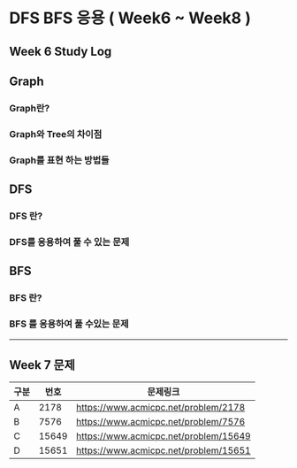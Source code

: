 # DFS BFS 응용 ( Week6 ~ Week8 )

## Week 6 Study Log

## Graph

### Graph란?

### Graph와 Tree의 차이점

### Graph를 표현 하는 방법들


## DFS

### DFS 란?

### DFS를 응용하여 풀 수 있는 문제

## BFS

### BFS 란?

### BFS 를 응용하여 풀 수있는 문제


---

## Week 7 문제

| 구분 | 번호 | 문제링크 |
|----|--|-----|
| A |2178 | https://www.acmicpc.net/problem/2178 |
| B | 7576 | https://www.acmicpc.net/problem/7576 |
| C | 15649 | https://www.acmicpc.net/problem/15649 |
| D | 15651 |https://www.acmicpc.net/problem/15651 |

